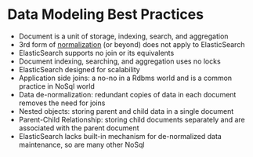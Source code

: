 # Data Modeling Best Practices

* Document is a unit of storage, indexing, search, and aggregation
* 3rd form of [normalization](https://en.wikipedia.org/wiki/Database_normalization) \(or beyond\) does not apply to ElasticSearch
* ElasticSearch supports no join or its equivalents
* Document indexing, searching, and aggregation uses no locks
* ElasticSearch designed for scalability
* Application side joins: a no-no in a Rdbms world and is a common practice in NoSql world
* Data de-normalization: redundant copies of data in each document removes the need for joins
* Nested objects: storing parent and child data in a single document
* Parent-Child Relationship: storing child documents separately and are associated with the parent document
* ElasticSearch lacks built-in mechanism for de-normalized data maintenance, so are many other NoSql



